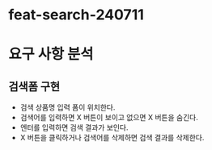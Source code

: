 # feat-search-240711

# 요구 사항 분석

## 검색폼 구현
- 검색 상품명 입력 폼이 위치한다.
- 검색어를 입력하면 X 버튼이 보이고 없으면 X 버튼을 숨긴다. 
- 엔터를 입력하면 검색 결과가 보인다.
- X 버튼을 클릭하거나 검색어를 삭제하면 검색 결과를 삭제한다.